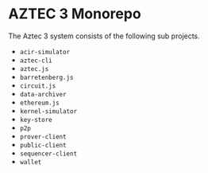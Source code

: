 # AZTEC 3 Monorepo

The Aztec 3 system consists of the following sub projects.

- `acir-simulator`
- `aztec-cli`
- `aztec.js`
- `barretenberg.js`
- `circuit.js`
- `data-archiver`
- `ethereum.js`
- `kernel-simulator`
- `key-store`
- `p2p`
- `prover-client`
- `public-client`
- `sequencer-client`
- `wallet`
